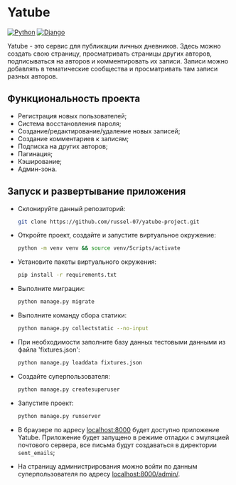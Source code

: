 # Yatube
[![Python](https://img.shields.io/badge/-Python-464646?style=flat-square&logo=Python)](https://www.python.org/)
[![Django](https://img.shields.io/badge/-Django-464646?style=flat-square&logo=Django)](https://www.djangoproject.com/)

Yatube - это сервис для публикации личных дневников. Здесь можно создать свою страницу, просматривать страницы других авторов, подписываться на авторов и комментировать их записи.
Записи можно добавлять в тематические сообщества и просматривать там записи разных авторов.

## Функциональность проекта
- Регистрация новых пользователей;
- Система восстановления пароля;
- Создание/редактирование/удаление новых записей;
- Создание комментариев к записям;
- Подписка на других авторов;
- Пагинация;
- Кэширование;
- Админ-зона.

## Запуск и развертывание приложения
- Cклонируйте данный репозиторий:
    ```bash
    git clone https://github.com/russel-07/yatube-project.git
    ```

- Откройте проект, создайте и запустите виртуальное окружение:
    ```bash
    python -m venv venv && source venv/Scripts/activate
    ```

- Установите пакеты виртуального окружения:
    ```bash
    pip install -r requirements.txt
    ```

- Выполните миграции:
    ```bash
    python manage.py migrate
    ```

- Выполните команду сбора статики:
    ```bash
    python manage.py collectstatic --no-input
    ```

- При необходимости заполните базу данных тестовыми данными из файла 'fixtures.json':
    ```bash
    python manage.py loaddata fixtures.json
    ```

- Создайте суперпользователя:
    ```bash
    python manage.py createsuperuser
    ```

- Запустите проект:
    ```bash
    python manage.py runserver
    ```

- В браузере по адресу [localhost:8000](http://localhost:8000/) будет доступно приложение Yatube. Приложение будет запущено в режиме отладки с эмуляцией почтового сервера, все письма будут создаваться в директории `sent_emails`;
 
- На страницу администрирования можно войти по данным суперпользователя по адресу [localhost:8000/admin/](http://localhost:8000/admin/).